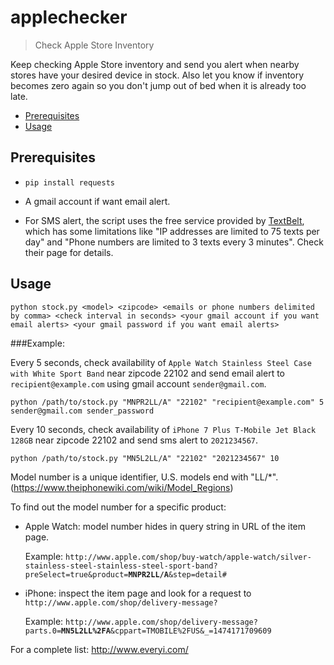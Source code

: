 # applechecker

> Check Apple Store Inventory

Keep checking Apple Store inventory and send you alert when nearby stores have your desired device in stock.
Also let you know if inventory becomes zero again so you don't jump out of bed when it is already too late.

* [Prerequisites](#prerequisites)
* [Usage](#usage)

## Prerequisites

* `pip install requests`

* A gmail account if want email alert.

* For SMS alert, the script uses the free service provided by [TextBelt](http://textbelt.com/), which has some limitations like "IP addresses are limited to 75 texts per day" and "Phone numbers are limited to 3 texts every 3 minutes". Check their page for details.

## Usage

```
python stock.py <model> <zipcode> <emails or phone numbers delimited by comma> <check interval in seconds> <your gmail account if you want email alerts> <your gmail password if you want email alerts>
```

###Example:

Every 5 seconds, check availability of `Apple Watch Stainless Steel Case with White Sport Band` near zipcode 22102 and send email alert to `recipient@example.com` using gmail account `sender@gmail.com`.

```
python /path/to/stock.py "MNPR2LL/A" "22102" "recipient@example.com" 5 sender@gmail.com sender_password
```

Every 10 seconds, check availability of `iPhone 7 Plus T-Mobile Jet Black 128GB` near zipcode 22102 and send sms alert to `2021234567`.

```
python /path/to/stock.py "MN5L2LL/A" "22102" "2021234567" 10
```

Model number is a unique identifier, U.S. models end with "LL/*". (https://www.theiphonewiki.com/wiki/Model_Regions)

To find out the model number for a specific product:

* Apple Watch: model number hides in query string in URL of the item page.

    Example:
    `http://www.apple.com/shop/buy-watch/apple-watch/silver-stainless-steel-stainless-steel-sport-band?preSelect=true&product=`**`MNPR2LL/A`**`&step=detail#`

* iPhone: inspect the item page and look for a request to `http://www.apple.com/shop/delivery-message?`

    Example:
    `http://www.apple.com/shop/delivery-message?parts.0=`**`MN5L2LL%2FA`**`&cppart=TMOBILE%2FUS&_=1474171709609`

For a complete list: http://www.everyi.com/



